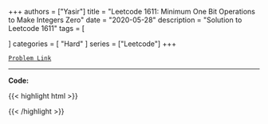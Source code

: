 
+++
authors = ["Yasir"]
title = "Leetcode 1611: Minimum One Bit Operations to Make Integers Zero"
date = "2020-05-28"
description = "Solution to Leetcode 1611"
tags = [
    
]
categories = [
    "Hard"
]
series = ["Leetcode"]
+++



[`Problem Link`](https://leetcode.com/problems/minimum-one-bit-operations-to-make-integers-zero/description/)

---

**Code:**

{{< highlight html >}}

{{< /highlight >}}

